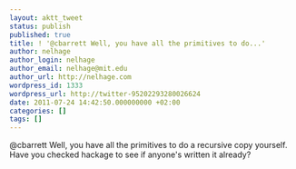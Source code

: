 ```yaml
---
layout: aktt_tweet
status: publish
published: true
title: ! '@cbarrett Well, you have all the primitives to do...'
author: nelhage
author_login: nelhage
author_email: nelhage@mit.edu
author_url: http://nelhage.com
wordpress_id: 1333
wordpress_url: http://twitter-95202293280026624
date: 2011-07-24 14:42:50.000000000 +02:00
categories: []
tags: []
---
```

@cbarrett Well, you have all the primitives to do a recursive copy yourself. Have you checked hackage to see if anyone's written it already?
